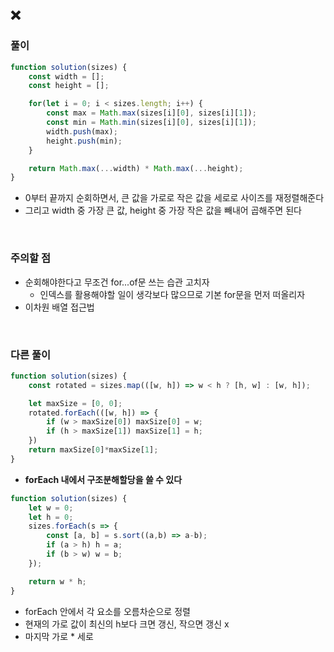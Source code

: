 ## ❌

### 풀이
```javascript
function solution(sizes) {
    const width = [];
    const height = [];

    for(let i = 0; i < sizes.length; i++) {
        const max = Math.max(sizes[i][0], sizes[i][1]);
        const min = Math.min(sizes[i][0], sizes[i][1]);
        width.push(max);
        height.push(min);
    }

    return Math.max(...width) * Math.max(...height);
}
```
- 0부터 끝까지 순회하면서, 큰 값을 가로로 작은 값을 세로로 사이즈를 재정렬해준다
- 그리고 width 중 가장 큰 값, height 중 가장 작은 값을 빼내어 곱해주면 된다
<br>

### 주의할 점
- 순회해야한다고 무조건 for...of문 쓰는 습관 고치자
  - 인덱스를 활용해야할 일이 생각보다 많으므로 기본 for문을 먼저 떠올리자
- 이차원 배열 접근법
<br>

### 다른 풀이
```javascript
function solution(sizes) {
    const rotated = sizes.map(([w, h]) => w < h ? [h, w] : [w, h]);

    let maxSize = [0, 0];
    rotated.forEach(([w, h]) => {
        if (w > maxSize[0]) maxSize[0] = w;
        if (h > maxSize[1]) maxSize[1] = h;
    })
    return maxSize[0]*maxSize[1];
}
```
- __forEach 내에서 구조분해할당을 쓸 수 있다__


```javascript
function solution(sizes) {
    let w = 0;
    let h = 0;
    sizes.forEach(s => {
        const [a, b] = s.sort((a,b) => a-b);
        if (a > h) h = a;
        if (b > w) w = b;
    });

    return w * h;
}
```
- forEach 안에서 각 요소를 오름차순으로 정렬
- 현재의 가로 값이 최신의 h보다 크면 갱신, 작으면 갱신 x
- 마지막 가로 * 세로